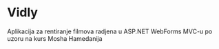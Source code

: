 # Vidly
Aplikacija za rentiranje filmova radjena u ASP.NET WebForms MVC-u po uzoru na kurs Mosha Hamedanija
